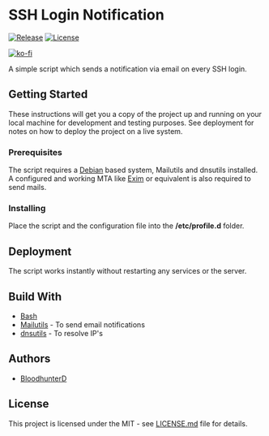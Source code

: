 # SSH Login Notification

[![Release](https://img.shields.io/github/v/release/bloodhunterd/ssh-login-notification?include_prereleases&style=for-the-badge)](https://github.com/bloodhunterd/ssh-login-notification/releases)
[![License](https://img.shields.io/github/license/bloodhunterd/ssh-login-notification?style=for-the-badge)](https://github.com/bloodhunterd/ssh-login-notification/blob/master/LICENSE)

[![ko-fi](https://www.ko-fi.com/img/githubbutton_sm.svg)](https://ko-fi.com/bloodhunterd)

A simple script which sends a notification via email on every SSH login.

## Getting Started

These instructions will get you a copy of the project up and running on your local machine for development and testing purposes.
See deployment for notes on how to deploy the project on a live system.

### Prerequisites

The script requires a [Debian](https://www.debian.org/index.de.html) based system, Mailutils and dnsutils installed.
A configured and working MTA like [Exim](https://www.exim.org/) or equivalent is also required to send mails.

### Installing

Place the script and the configuration file into the **/etc/profile.d** folder.

## Deployment

The script works instantly without restarting any services or the server.

## Build With

* [Bash](https://wiki.ubuntuusers.de/Bash/)
* [Mailutils](https://mailutils.org/) - To send email notifications
* [dnsutils](https://packages.debian.org/de/buster/dnsutils) - To resolve IP's

## Authors

* [BloodhunterD](https://github.com/bloodhunterd)

## License

This project is licensed under the MIT - see [LICENSE.md](https://github.com/bloodhunterd/ssh-login-notification/blob/master/LICENSE) file for details.
